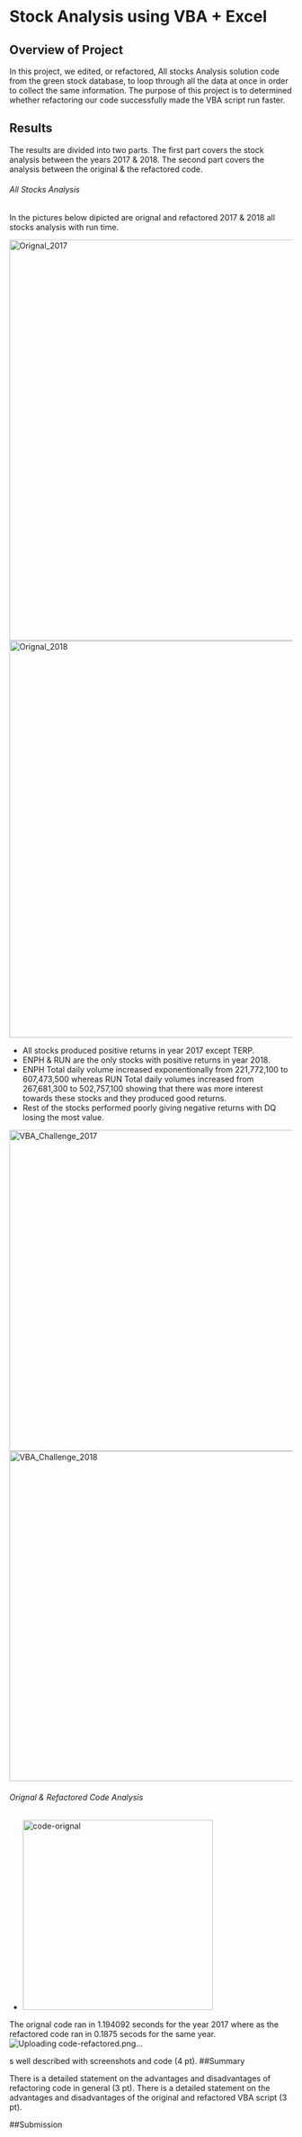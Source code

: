 # Stock Analysis using VBA + Excel


## Overview of Project

In this project, we edited, or refactored, All stocks Analysis solution code from the green stock database, to loop through all the data at once in order to collect the same information. The purpose of this project is to determined whether refactoring our code successfully made the VBA script run faster.

## Results

The results are divided into two parts. The first part covers the stock analysis between the years 2017 & 2018.
The second part covers the analysis between the original & the refactored code.


###### *All Stocks Analysis*

In the pictures below dipicted are orignal and refactored 2017 & 2018 all stocks analysis with run time.

<img width="713" alt="Orignal_2017" src="https://user-images.githubusercontent.com/104603128/169671510-5cd0a410-4f0b-41af-9b34-8920468b366a.png">

<img width="706" alt="Orignal_2018" src="https://user-images.githubusercontent.com/104603128/169671494-849303a6-5bb0-4006-9fcc-d5497789ee30.png">

- All stocks produced positive returns in year 2017 except TERP.
- ENPH & RUN are the only stocks with positive returns in year 2018.
- ENPH Total daily volume increased exponentionally from 221,772,100 to 607,473,500 whereas RUN Total daily volumes increased from 267,681,300 to 502,757,100 showing that there was more interest towards these stocks and they produced good returns.
- Rest of the stocks performed poorly giving negative returns with DQ losing the most value.


<img width="571" alt="VBA_Challenge_2017" src="https://user-images.githubusercontent.com/104603128/169671053-409ee530-ddb4-4d96-a128-c82b0defa93f.png">
<img width="587" alt="VBA_Challenge_2018" src="https://user-images.githubusercontent.com/104603128/169671055-857e5bb2-0e77-4649-afb1-68fd7d9e975f.png">


 
###### *Orignal & Refactored Code Analysis*

- <img width="338" alt="code-orignal" src="https://user-images.githubusercontent.com/104603128/169672333-11e1c35b-37dc-43ee-be19-9be1dfed5203.png">
The orignal code ran in 1.194092 seconds for the year 2017 where as the refactored code ran in 0.1875 secods for the same year.
![Uploading code-refactored.png…]()



s well described with screenshots and code (4 pt).
##Summary

There is a detailed statement on the advantages and disadvantages of refactoring code in general (3 pt).
There is a detailed statement on the advantages and disadvantages of the original and refactored VBA script (3 pt).

##Submission
